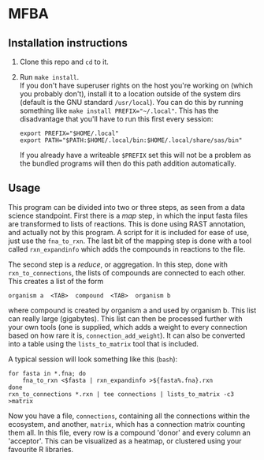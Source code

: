 MFBA
====

Installation instructions
-------------------------

 1. Clone this repo and `cd` to it.
 2. Run `make install`.  
    If you don't have superuser rights on the host you're working on
    (which you probably don't), install it to a location outside of the
    system dirs (default is the GNU standard `/usr/local`). You can do
    this by running something like `make install PREFIX="~/.local"`. This
    has the disadvantage that you'll have to run this first every session:

        export PREFIX="$HOME/.local"
        export PATH="$PATH:$HOME/.local/bin:$HOME/.local/share/sas/bin"

    If you already have a writeable `$PREFIX` set this will not be a
    problem as the bundled programs will then do this path addition
    automatically.

Usage
-----
This program can be divided into two or three steps, as seen from a data
science standpoint. First there is a _map_ step, in which the input
fasta files are transformed to lists of reactions. This is done using
RAST annotation, and actually not by this program. A script for it is
included for ease of use, just use the `fna_to_rxn`. The last bit of the
mapping step is done with a tool called `rxn_expandinfo` which adds the
compounds in reactions to the file.

The second step is a _reduce_, or aggregation. In this step, done with
`rxn_to_connections`, the lists of compounds are connected to each
other. This creates a list of the form

    organism a  <TAB>  compound  <TAB>  organism b

where compound is created by organism a and used by organism b. This list
can really large (gigabytes). This list can then be processed further with
your own tools (one is supplied, which adds a weight to every connection
based on how rare it is, `connection_add_weight`). It can also be
converted into a table using the `lists_to_matrix` tool that is included.

A typical session will look something like this (`bash`):

    for fasta in *.fna; do 
        fna_to_rxn <$fasta | rxn_expandinfo >${fasta%.fna}.rxn
    done
    rxn_to_connections *.rxn | tee connections | lists_to_matrix -c3 >matrix

Now you have a file, `connections`, containing all the connections
within the ecosystem, and another, `matrix`, which has a connection
matrix counting them all. In this file, every row is a compound 'donor'
and every column an 'acceptor'. This can be visualized as a heatmap,
or clustered using your favourite R libraries.
